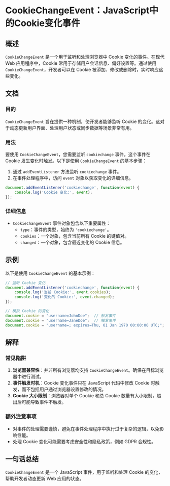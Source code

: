 <!--
Meta Description: # CookieChangeEvent：JavaScript中的Cookie变化事件 ## 概述 `CookieChangeEvent` 是一个用于监听和处理浏览器中 Cookie 变化的事件。在现代 Web 应用程序中，Cookie 常用于存储用户会话信息、偏好设置等。通过使用 `CookieCh...
Meta Keywords: cookie, cookiechangeevent, event, cookiechange, document
-->

# CookieChangeEvent：JavaScript中的Cookie变化事件

## 概述
`CookieChangeEvent` 是一个用于监听和处理浏览器中 Cookie 变化的事件。在现代 Web 应用程序中，Cookie 常用于存储用户会话信息、偏好设置等。通过使用 `CookieChangeEvent`，开发者可以在 Cookie 被添加、修改或删除时，实时响应这些变化。

## 文档
### 目的
`CookieChangeEvent` 旨在提供一种机制，使开发者能够监听 Cookie 的变化。这对于动态更新用户界面、处理用户状态或同步数据等场景非常有用。

### 用法
要使用 `CookieChangeEvent`，您需要监听 `cookiechange` 事件。这个事件在 Cookie 发生变化时触发。以下是使用 `CookieChangeEvent` 的基本步骤：

1. 通过 `addEventListener` 方法监听 `cookiechange` 事件。
2. 在事件处理程序中，访问 `event` 对象以获取变化的详细信息。

```javascript
document.addEventListener('cookiechange', function(event) {
    console.log('Cookie 变化:', event);
});
```

### 详细信息
- `CookieChangeEvent` 事件对象包含以下重要属性：
  - `type`：事件的类型，始终为 `'cookiechange'`。
  - `cookies`：一个对象，包含当前所有 Cookie 的键值对。
  - `changed`：一个对象，包含最近变化的 Cookie 信息。

## 示例
以下是使用 `CookieChangeEvent` 的基本示例：

```javascript
// 监听 Cookie 变化
document.addEventListener('cookiechange', function(event) {
    console.log('当前 Cookie:', event.cookies);
    console.log('变化的 Cookie:', event.changed);
});

// 模拟 Cookie 的变化
document.cookie = "username=JohnDoe";  // 触发事件
document.cookie = "username=JaneDoe";  // 触发事件
document.cookie = "username=; expires=Thu, 01 Jan 1970 00:00:00 UTC;";  // 触发事件
```

## 解释
### 常见陷阱
1. **浏览器兼容性**：并非所有浏览器均支持 `CookieChangeEvent`。确保在目标浏览器中进行测试。
2. **事件触发时机**：Cookie 变化事件只在 JavaScript 代码中修改 Cookie 时触发，而不包括用户通过浏览器设置修改的情况。
3. **Cookie 大小限制**：浏览器对单个 Cookie 和总 Cookie 数量有大小限制，超出后可能导致事件不触发。

### 额外注意事项
- 对事件的处理需要谨慎，避免在事件处理程序中执行过于复杂的逻辑，以免影响性能。
- 处理 Cookie 变化可能需要考虑安全性和隐私政策，例如 GDPR 合规性。

## 一句话总结
`CookieChangeEvent` 是一个 JavaScript 事件，用于监听和处理 Cookie 的变化，帮助开发者动态更新 Web 应用的状态。